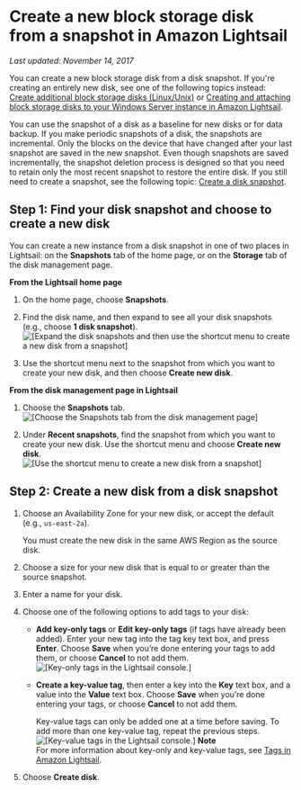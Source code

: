# Create a new block storage disk from a snapshot in Amazon Lightsail<a name="create-new-block-storage-disk-from-snapshot"></a>

 *Last updated: November 14, 2017* 

You can create a new block storage disk from a disk snapshot\. If you're creating an entirely new disk, see one of the following topics instead: [Create additional block storage disks \(Linux/Unix\)](create-and-attach-additional-block-storage-disks-linux-unix.md) or [Creating and attaching block storage disks to your Windows Server instance in Amazon Lightsail](create-and-attach-additional-block-storage-disks-windows.md)\.

You can use the snapshot of a disk as a baseline for new disks or for data backup\. If you make periodic snapshots of a disk, the snapshots are incremental\. Only the blocks on the device that have changed after your last snapshot are saved in the new snapshot\. Even though snapshots are saved incrementally, the snapshot deletion process is designed so that you need to retain only the most recent snapshot to restore the entire disk\. If you still need to create a snapshot, see the following topic: [Create a disk snapshot](create-block-storage-disk-snapshot.md)\.

## Step 1: Find your disk snapshot and choose to create a new disk<a name="find-your-snapshot-and-choose-create-new-disk"></a>

You can create a new instance from a disk snapshot in one of two places in Lightsail: on the **Snapshots** tab of the home page, or on the **Storage** tab of the disk management page\.

**From the Lightsail home page**

1. On the home page, choose **Snapshots**\.

1. Find the disk name, and then expand to see all your disk snapshots \(e\.g\., choose **1 disk snapshot**\)\.  
![\[Expand the disk snapshots and then use the shortcut menu to create a new disk from a snapshot\]](https://d9yljz1nd5001.cloudfront.net/en_us/b2fb86c05aa70ef4defbdc74847a0bb8/images/create-new-disk-from-snapshot-snapshots-tab-home-page.gif)

1. Use the shortcut menu next to the snapshot from which you want to create your new disk, and then choose **Create new disk**\.

**From the disk management page in Lightsail**

1. Choose the **Snapshots** tab\.  
![\[Choose the Snapshots tab from the disk management page\]](https://d9yljz1nd5001.cloudfront.net/en_us/b2fb86c05aa70ef4defbdc74847a0bb8/images/lightsail-disk-management-page-choose-snapshots-tab.png)

1. Under **Recent snapshots**, find the snapshot from which you want to create your new disk\. Use the shortcut menu and choose **Create new disk**\.  
![\[Use the shortcut menu to create a new disk from a snapshot\]](https://d9yljz1nd5001.cloudfront.net/en_us/b2fb86c05aa70ef4defbdc74847a0bb8/images/create-new-disk-from-snapshot-disk-management-page.gif)

## Step 2: Create a new disk from a disk snapshot<a name="create-new-disk-from-disk-snapshot"></a>

1. Choose an Availability Zone for your new disk, or accept the default \(e\.g\., `us-east-2a`\)\.

   You must create the new disk in the same AWS Region as the source disk\.

1. Choose a size for your new disk that is equal to or greater than the source snapshot\.

1. Enter a name for your disk\.

1. Choose one of the following options to add tags to your disk:
   + **Add key\-only tags** or **Edit key\-only tags** \(if tags have already been added\)\. Enter your new tag into the tag key text box, and press **Enter**\. Choose **Save** when you’re done entering your tags to add them, or choose **Cancel** to not add them\.  
![\[Key-only tags in the Lightsail console.\]](https://d9yljz1nd5001.cloudfront.net/en_us/b2fb86c05aa70ef4defbdc74847a0bb8/images/amazon-lightsail-key-only-tags.png)
   + **Create a key\-value tag**, then enter a key into the **Key** text box, and a value into the **Value** text box\. Choose **Save** when you’re done entering your tags, or choose **Cancel** to not add them\.

     Key\-value tags can only be added one at a time before saving\. To add more than one key\-value tag, repeat the previous steps\.  
![\[Key-value tags in the Lightsail console.\]](https://d9yljz1nd5001.cloudfront.net/en_us/b2fb86c05aa70ef4defbdc74847a0bb8/images/amazon-lightsail-key-value-tag.png)
**Note**  
For more information about key\-only and key\-value tags, see [Tags in Amazon Lightsail](amazon-lightsail-tags.md)\.

1. Choose **Create disk**\.